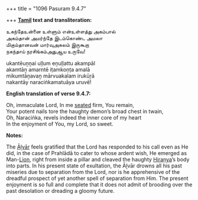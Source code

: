 +++
title = "1096 Pasuram 9.4.7"

+++
**[Tamil](/definition/tamil#history "show Tamil definitions") text and transliteration:**

உகந்தேஉன்னை உள்ளும் என்உள்ளத்து அகம்பால்  
அகம்தான் அமர்ந்தே இடம்கொண்ட அமலா  
மிகும்தானவன் மார்வுஅகலம் இருகூறா  
நகந்தாய் நரசிங்கம்அதுஆய உருவே!

ukantēuṉṉai uḷḷum eṉuḷḷattu akampāl  
akamtāṉ amarntē iṭamkoṇṭa amalā  
mikumtāṉavaṉ mārvuakalam irukūṟā  
nakantāy naraciṅkamatuāya uruvē!

**English translation of verse 9.4.7:**

Oh, immaculate Lord, In me [seated](/definition/seat#history "show seated definitions") firm, You remain,  
Your potent nails tore the haughty demon’s broad chest in twain,  
Oh, Naraciṅka, revels indeed the inner core of my heart  
In the enjoyment of You, my Lord, so sweet.

**Notes:**

The [Āḻvār](/definition/aḻvar#vaishnavism "show Āḻvār definitions") feels gratified that the Lord has responded to his call even as He did, in the case of Prahlādā to cater to whose ardent wish, He emerged as Man-[Lion](/definition/lion#history "show Lion definitions"), right from inside a pillar and cleaved the haughty [Hiraṇya](/definition/hiranya#history "show Hiraṇya definitions")’s body into parts. In his present state of exultation, the Āḻvār drowns all his past miseries due to separation from the Lord, nor is he apprehensive of the dreadful prospect of yet another spell of separation from Him. The present enjoyment is so full and complete that it does not admit of brooding over the past desolation or dreading a gloomy future.


